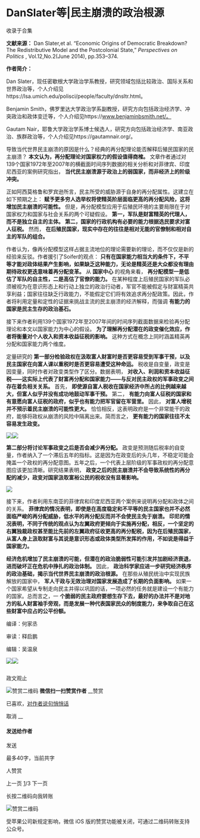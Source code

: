 # DanSlater等|民主崩溃的政治根源


收录于合集

**文献来源：** Dan Slater,et al. “Economic Origins of Democratic Breakdown? The
Redistributive Model and the Postcolonial State,” _Perspectives on Politics_ ,
Vol.12,No.2(June 2014), pp.353–374.

  

 **作者简介：**

Dan
Slater，现任密歇根大学政治学系教授，研究领域包括比较政治、国际关系和世界政治等，个人介绍见https://lsa.umich.edu/polisci/people/faculty/dnsltr.html。

Benjamin
Smith，佛罗里达大学政治学系副教授，研究方向包括政治经济学、冲突政治和政体变迁等，个人介绍见https://www.benjaminbsmith.net/。

Gautam Nair，耶鲁大学政治学系博士候选人，研究方向包括政治经济学、南亚政治、族群政治等，个人介绍见https://gautamnair.org/。

  

  

导致当代世界民主崩溃的原因是什么？经典的再分配理论能否解释后殖民国家的民主崩溃？ **本文认为，再分配理论对国家权力的假设值得商榷。**
文章作者通过对139个国家1972年至2007年的横截面时间序列数据的相关分析和对菲律宾、印度尼西亚的案例研究指出，
**当代民主崩溃源于政治上的弱国家，而非经济上的阶级冲突。**

正如阿西莫格鲁和罗宾逊所言，民主所受的威胁源于自身的再分配属性。这建立在如下预期之上：
**赋予更多穷人选举权将使精英阶层面临更高的再分配风险，这将增加民主崩溃的可能性。**
但是，再分配模型应用于后殖民环境的主要局限在于对国家权力和国家与社会关系的两个可疑假设。 **第一，军队是财富精英的代理人，而不是独立自主的主体。**
**第二，国家的行政机构有必要的能力根据选民要求对富人征税。** 然而， **在后殖民国家，现实中存在的往往是相对无能的官僚制和相对自主的军队的组合。**

作者认为，像再分配模型这样占据主流地位的理论需要新的理论，而不仅仅是新的经验来反驳。作者援引了Soifer的观点：
**只有在国家能力相当大的条件下，不平等才能对政体结果产生影响，如果缺乏这种能力，无论是精英还是大众都没有理由期待政权更迭意味着再分配变革。** 从
**国家中心** 的视角来看， **再分配模型一是低估了军队的自主性，二是高估了官僚的能力。**
在某种程度上后殖民国家的军队必须被视为在意识形态上和行动上独立的政治行动者，军官不能被假定与财富精英共享利益；国家往往缺乏行政能力，不能假定它们将有效追求再分配政策。因此，作者将利用定量和定性的证据来挑战主流的民主崩溃的经济解释，而强调
**有能力的国家是民主生存的政治基石。**

接下来作者利用139个国家1972年至2007年间的时间序列截面数据来检验再分配理论和本文以国家能力为中心的假设。
**为了理解再分配潜在的政变催化效应，作者将衡量对个人收入和资本收益征税的影响。** 这种方式在概念上同时涵盖精英再分配和国家能力两个维度。

定量研究的 **第一部分检验政权在汲取富人财富时是否更容易受到军事干预，以及民主国家在向富人课以重税时是否更容易遭受这种命运。**
税收是自变量，政变是因变量，同时作者对政变类型作了区分。数据表明，
**对收入、利润和资本收益征税——这实际上代表了财富再分配和国家能力——与反对民主政权的军事政变之间存在着负相关关系。** 首先，
**即使源自富人税收在国家经济中所占的比例越来越大，但富人似乎并没有成功地鼓动军事干预。** 第二，
**有能力向富人征税的国家和有意愿向富人征税的政府，似乎也有能力把军官留在军营里。** 因此， **对富人增税并不预示着民主崩溃的可能性更大。**
恰恰相反，这表明政府是一个非常能干的政府，能够将政权从崩溃的风险中隔离出来。简而言之， **更有能力的国家往往不太容易发生政变。**

  

![](/images/448/2.png)![](/images/448/3.png)

  

 **第二部分将讨论军事政变之后是否会减少再分配。**
政变是预测随后税率的自变量，作者纳入了一个滞后五年的指标。这是因为在政变后的头几年，不稳定可能会掩盖一个政权的再分配意图。五年之后，一个代表上层阶级的军事政权的再分配意图应该更加清晰。研究结果表明，
**政变之后的民主崩溃并不会导致系统性的再分配的减少，政变对国家汲取富裕公民的税收没有显著影响。**

  

![](/images/448/4.png)

  

接下来，作者利用东南亚的菲律宾和印度尼西亚两个案例来说明再分配和政体之间的关系。
**菲律宾的情况表明，即使是在高度稳定和不平等的民主国家也并不必然面临严峻的再分配威胁，低水平的再分配反而并不会使民主免于崩溃。**
**印尼的情况表明，不同于传统的观点认为左翼政府更倾向于实施再分配，相反，一个坚定的右翼独裁政权甚至能比先前的左翼政府征收更高的再分配税，因为在后殖民国家，从富人身上汲取财富与其说是意识形态或政体类型所发挥的作用，不如说是得益于国家能力。**

**经济危机增加了民主崩溃的可能，但潜在的政治脆弱性可能引发并加剧经济衰退，进而破坏正在危机中挣扎的政治体制。** 因此，
**政治科学家应进一步研究经济秩序的政治基础，揭示当代世界民主崩溃的政治根源。** 在那些从殖民统治中实现民族解放的国家中，
**军人干政与无效治理对国家发展造成了长期的负面影响。**
如果一个国家希望从专制走向民主并得以巩固的话，一项必然的任务就是建设一个有能力的国家。总而言之，一
**个脆弱的民主政府要想生存下去，最好的办法并不是对地方的私人财富袖手旁观，而是发展一种代表国家民众的制度能力，来争取自己在这些财富中应占的公平份额。**

编译：何家丞

审读：释启鹏

编辑：吴温泉

![](/images/448/5.jpeg)![](/images/448/6.jpeg)

  

![]()

政文观止

![赞赏二维码]() **微信扫一扫赞赏作者** __赞赏

已喜欢，[对作者说句悄悄话](javascript:;)

取消 __

#### 发送给作者

发送

最多40字，当前共字

[](javascript:;) 人赞赏

上一页 [1](javascript:;)/3 下一页

长按二维码向我转账

![赞赏二维码]()

受苹果公司新规定影响，微信 iOS 版的赞赏功能被关闭，可通过二维码转账支持公众号。

